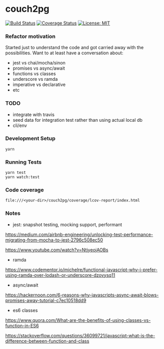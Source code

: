 # couch2pg

[![Build Status](https://travis-ci.org/vimemo/couch2pg.svg?branch=master)](https://travis-ci.org/vimemo/couch2pg)
[![Coverage Status](https://coveralls.io/repos/github/vimemo/couch2pg/badge.svg?branch=master)](https://coveralls.io/github/vimemo/couch2pg?branch=master)
[![License: MIT](https://img.shields.io/badge/License-MIT-yellow.svg)](https://opensource.org/licenses/MIT)

### Refactor motivation

Started just to understand the code and got carried away with the possibilities. Want to at least have a conversation about:

- jest vs chai/mocha/sinon
- promises vs async/await
- functions vs classes
- underscore vs ramda
- imperative vs declarative
- etc

### TODO

- integrate with travis
- seed data for integration test rather than using actual local db
- cli/env

### Development Setup

```
yarn
```

### Running Tests

```
yarn test
yarn watch:test
```

### Code coverage

```
file:///<your-dir>/couch2pg/coverage/lcov-report/index.html
```

### Notes

- jest: snapshot testing, mocking support, performant

https://medium.com/airbnb-engineering/unlocking-test-performance-migrating-from-mocha-to-jest-2796c508ec50

https://www.youtube.com/watch?v=NtjyeojAOBs

- ramda

https://www.codementor.io/michelre/functional-javascript-why-i-prefer-using-ramda-over-lodash-or-underscore-dzovysq11

- async/await

https://hackernoon.com/6-reasons-why-javascripts-async-await-blows-promises-away-tutorial-c7ec10518dd9

- es6 classes

https://www.quora.com/What-are-the-benefits-of-using-classes-vs-function-in-ES6

https://stackoverflow.com/questions/36099721/javascript-what-is-the-difference-between-function-and-class
